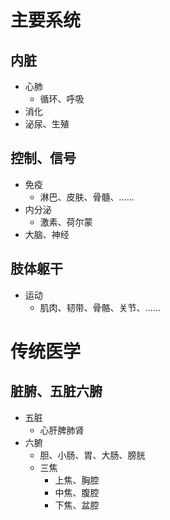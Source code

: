 # 主要系统
## 内脏
- 心肺
  - 循环、呼吸
- 消化
- 泌尿、生殖
## 控制、信号
- 免疫
  - 淋巴、皮肤、骨髓、……
- 内分泌
  - 激素、荷尔蒙
- 大脑、神经
## 肢体躯干
- 运动
  - 肌肉、韧带、骨骼、关节、……

# 传统医学
## 脏腑、五脏六腑
- 五脏
  - 心肝脾肺肾
- 六腑
  - 胆、小肠、胃、大肠、膀胱
  - 三焦
    - 上焦、胸腔
    - 中焦、腹腔
    - 下焦、盆腔
